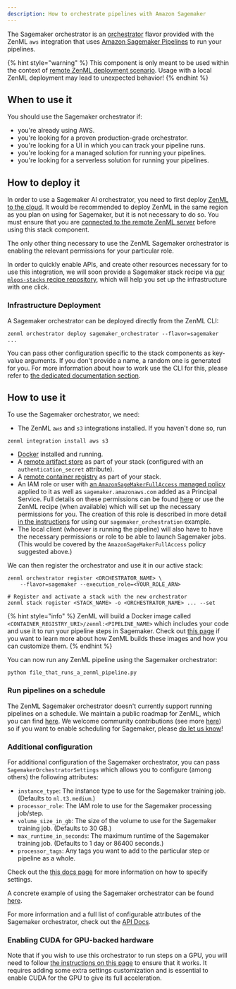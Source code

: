 ```yaml
---
description: How to orchestrate pipelines with Amazon Sagemaker
---
```


The Sagemaker orchestrator is an [orchestrator](./orchestrators.md) flavor provided
with the ZenML `aws` integration that uses [Amazon Sagemaker Pipelines](https://sagemaker-examples.readthedocs.io/en/latest/sagemaker-pipelines/index.html)
to run your pipelines.

{% hint style="warning" %}
This component is only meant to be used within the context of [remote ZenML deployment scenario](../../getting-started/deploying-zenml/deploying-zenml.md). Usage with a local ZenML deployment may lead to unexpected behavior!
{% endhint %}

## When to use it

You should use the Sagemaker orchestrator if:
* you're already using AWS.
* you're looking for a proven production-grade orchestrator.
* you're looking for a UI in which you can track your pipeline runs.
* you're looking for a managed solution for running your pipelines.
* you're looking for a serverless solution for running your pipelines.

## How to deploy it

In order to use a Sagemaker AI orchestrator, you need to first deploy [ZenML to the
cloud](../../getting-started/deploying-zenml/deploying-zenml.md). It would be
recommended to deploy ZenML in the same region as you plan on using for
Sagemaker, but it is not necessary to do so. You must ensure that you are
[connected to the remote ZenML
server](../../starter-guide/collaborate/zenml-deployment.md) before using this
stack component.

The only other thing necessary to use the ZenML Sagemaker orchestrator is
enabling the relevant permissions for your particular role.

In order to quickly enable APIs, and create other resources necessary for to use
this integration, we will soon provide a Sagemaker stack
recipe via [our `mlops-stacks` recipe repository](https://github.com/zenml-io/mlops-stacks), which
will help you set up the infrastructure with one click.

### Infrastructure Deployment

A Sagemaker orchestrator can be deployed directly from the ZenML CLI:

```shell
zenml orchestrator deploy sagemaker_orchestrator --flavor=sagemaker ...
```

You can pass other configuration specific to the stack components as key-value
arguments. If you don't provide a name, a random one is generated for you. For
more information about how to work use the CLI for this, please refer to [the
dedicated documentation
section](../../advanced-guide/practical/stack-recipes.md#deploying-stack-components-directly).

## How to use it

To use the Sagemaker orchestrator, we need:

* The ZenML `aws` and `s3` integrations installed. If you haven't done so, run 

```shell
zenml integration install aws s3
```

* [Docker](https://www.docker.com) installed and running.
* A [remote artifact store](../artifact-stores/artifact-stores.md) as part of 
your stack (configured with an `authentication_secret` attribute).
* A [remote container registry](../container-registries/container-registries.md) 
as part of your stack.
* An IAM role or user with [an `AmazonSageMakerFullAccess` managed policy](https://docs.aws.amazon.com/sagemaker/latest/dg/security-iam-awsmanpol.html) applied to it
  as well as `sagemaker.amazonaws.com` added as a Principal Service. Full
  details on these permissions can be found
  [here](https://docs.aws.amazon.com/sagemaker/latest/dg/sagemaker-roles.html)
  or use the ZenML recipe (when available) which will set up the necessary
    permissions for you. The creation of this role is described in more detail
    [in the instructions](https://github.com/zenml-io/zenml/tree/main/examples/sagemaker_orchestration) for using our `sagemaker_orchestration` example.
* The local client (whoever is running the pipeline) will also have to have the
  necessary permissions or role to be able to launch Sagemaker jobs. (This would
  be covered by the `AmazonSageMakerFullAccess` policy suggested above.)

We can then register the orchestrator and use it in our active stack:
```shell
zenml orchestrator register <ORCHESTRATOR_NAME> \
    --flavor=sagemaker --execution_role=<YOUR_ROLE_ARN>

# Register and activate a stack with the new orchestrator
zenml stack register <STACK_NAME> -o <ORCHESTRATOR_NAME> ... --set
```

{% hint style="info" %}
ZenML will build a Docker image called `<CONTAINER_REGISTRY_URI>/zenml:<PIPELINE_NAME>`
which includes your code and use it to run your pipeline steps in Sagemaker. 
Check out [this page](../../starter-guide/production-fundamentals/containerization.md)
if you want to learn more about how ZenML builds these images and
how you can customize them.
{% endhint %}

You can now run any ZenML pipeline using the Sagemaker orchestrator:
```shell
python file_that_runs_a_zenml_pipeline.py
```

### Run pipelines on a schedule

The ZenML Sagemaker orchestrator doesn't currently support running pipelines on
a schedule. We maintain a public roadmap for ZenML, which you can find
[here](https://zenml.io/roadmap). We welcome community contributions (see more
[here](https://github.com/zenml-io/zenml/blob/main/CONTRIBUTING.md)) so if you
want to enable scheduling for Sagemaker, please [do let us
know](https://zenml.io/slack-invite)!

### Additional configuration

For additional configuration of the Sagemaker orchestrator, you can pass
`SagemakerOrchestratorSettings` which allows you to configure (among others) the following attributes:

* `instance_type`: The instance type to use for the Sagemaker training job.
  (Defaults to `ml.t3.medium`.)
* `processor_role`: The IAM role to use for the Sagemaker processing job/step.
* `volume_size_in_gb`: The size of the volume to use for the Sagemaker training
  job. (Defaults to 30 GB.)
* `max_runtime_in_seconds`: The maximum runtime of the Sagemaker training job.
  (Defaults to 1 day or 86400 seconds.)
* `processor_tags`: Any tags you want to add to the particular step or pipeline
  as a whole.

Check out the [this docs page](../..//advanced-guide/pipelines/settings.md)
for more information on how to specify settings.

A concrete example of using the Sagemaker orchestrator can be found 
[here](https://github.com/zenml-io/zenml/tree/main/examples/sagemaker_orchestration).

For more information and a full list of configurable attributes of the Sagemaker 
orchestrator, check out the [API Docs](https://apidocs.zenml.io/latest/integration_code_docs/integrations-aws/#zenml.integrations.aws.orchestrators.sagemaker_orchestrator.SagemakerOrchestrator).

### Enabling CUDA for GPU-backed hardware

Note that if you wish to use this orchestrator to run steps on a GPU, you will
need to follow [the instructions on this
page](../../advanced-guide/pipelines/gpu-hardware.md) to ensure that it works.
It requires adding some extra settings customization and is essential to enable
CUDA for the GPU to give its full acceleration.
